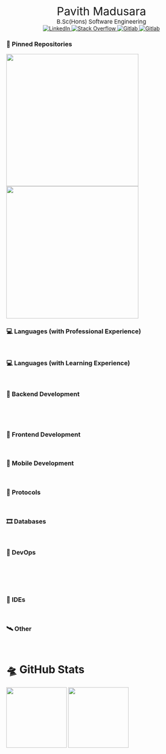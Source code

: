 <!-- shields.io badges - https://dev.to/envoy_/150-badges-for-github-pnk#social -->

<div align="center">
    <div style="font-size: 30px;">Pavith Madusara</div>
    <div style="font-size: 15px">B.Sc(Hons) Software Engineering </div>
</div>
<div align="center">
    <a href="https://www.linkedin.com/in/pavith-madusara/">
        <img src="https://img.shields.io/badge/LinkedIn-0077B5?style=for-the-badge&logo=linkedin&logoColor=white" alt="LinkedIn">
    </a>
    <a href="https://stackoverflow.com/users/10413080/aupma">
        <img src="https://img.shields.io/badge/Stack_Overflow-FE7A16?style=for-the-badge&logo=stack-overflow&logoColor=white" alt="Stack Overflow">
    </a>
    <a href="https://gitlab.com/PavithMadusara">
        <img src="https://img.shields.io/badge/GitLab-330F63?style=for-the-badge&logo=gitlab&logoColor=white" alt="Gitlab">
    </a>
    <a href="https://forum.xda-developers.com/m/aupma.7563266/">
        <img src="https://img.shields.io/badge/xda%20developers-2DAAE9?style=for-the-badge&logo=xda-developers&logoColor=white" alt="Gitlab">
    </a>
</div>

### 📌 Pinned Repositories

<p align="left">
    <a href="https://github.com/PavithMadusara/spring-rest-jwt-starter">
        <img width='350em' src="https://github-readme-stats.vercel.app/api/pin/?username=PavithMadusara&repo=spring-rest-jwt-starter&show_avatar=true&theme=dark&style=flat" alt="">
    </a>
    <a href="https://github.com/PavithMadusara/ng-rest-jwt-starter">
        <img width='350em' src="https://github-readme-stats.vercel.app/api/pin/?username=PavithMadusara&repo=ng-rest-jwt-starter&show_avatar=true&theme=dark&style=flat" alt="">
    </a>
</p>

### 💻 Languages (with Professional Experience)

<div>
    <img src="https://img.shields.io/badge/Java-ED8B00?style=for-the-badge&logo=openjdk&logoColor=white" alt="">
    <img src="https://img.shields.io/badge/TypeScript-007ACC?style=for-the-badge&logo=typescript&logoColor=white" alt="">
    <img src="https://img.shields.io/badge/Node.js-43853D?style=for-the-badge&logo=node.js&logoColor=white" alt="">
    <img src="https://img.shields.io/badge/JavaScript-323330?style=for-the-badge&logo=javascript&logoColor=F7DF1E" alt="">
    <img src="https://img.shields.io/badge/HTML-239120?style=for-the-badge&logo=html5&logoColor=white" alt="">
    <img src="https://img.shields.io/badge/CSS-239120?&style=for-the-badge&logo=css3&logoColor=white" alt="">
</div>

### 💻 Languages (with Learning Experience)
<div>
    <img src="https://img.shields.io/badge/Dart-0175C2?style=for-the-badge&logo=dart&logoColor=white" alt="">
    <img src="https://img.shields.io/badge/Python-14354C?style=for-the-badge&logo=python&logoColor=white" alt="">
    <img src="https://img.shields.io/badge/PHP-777BB4?style=for-the-badge&logo=php&logoColor=white" alt="">
    <img src="https://img.shields.io/badge/Kotlin-0095D5?&style=for-the-badge&logo=kotlin&logoColor=white" alt="">
</div>

### 🧬 Backend Development
<div>
    <img src="https://img.shields.io/badge/Spring Boot-6DB33F?style=for-the-badge&logo=spring&logoColor=white" alt="">
    <img src="https://img.shields.io/badge/Nest.JS-e0234e?style=for-the-badge&logo=nestjs" alt="">
    <img src="https://img.shields.io/badge/Express.js-404D59?style=for-the-badge&logo=express" alt="">
    <img src="https://img.shields.io/badge/Laravel-FF2D20?style=for-the-badge&logo=laravel&logoColor=white" alt="">
</div>
<p></p>
<div>
    <img src="https://img.shields.io/badge/Hibernate-59666C?style=for-the-badge&logo=Hibernate&logoColor=white" alt="">
    <img src="https://img.shields.io/badge/Prisma-3982CE?style=for-the-badge&logo=Prisma&logoColor=white" alt="">
    <img src="https://img.shields.io/badge/TypeORM-fe0902?style=for-the-badge&logoColor=white" alt="">
</div>

### 🔮 Frontend Development
<div>
    <img src="https://img.shields.io/badge/Angular-DD0031?style=for-the-badge&logo=angular&logoColor=white" alt="">
    <img src="https://img.shields.io/badge/React-20232A?style=for-the-badge&logo=react&logoColor=61DAFB" alt="">
    <img src="https://img.shields.io/badge/Thymeleaf-005f0f?style=for-the-badge&logo=thymeleaf&logoColor=white" alt="">
    <img src="https://img.shields.io/badge/Tailwind_CSS-38B2AC?style=for-the-badge&logo=tailwind-css&logoColor=white" alt="">
    <img src="https://img.shields.io/badge/Bootstrap-563D7C?style=for-the-badge&logo=bootstrap&logoColor=white" alt="">
</div>

### 📱 Mobile Development

<div>
    <img src="https://img.shields.io/badge/Android-3DDC84?style=for-the-badge&logo=android&logoColor=white" alt="">
    <img src="https://img.shields.io/badge/React_Native-20232A?style=for-the-badge&logo=react&logoColor=61DAFB" alt="">
    <img src="https://img.shields.io/badge/Ionic-3880FF?style=for-the-badge&logo=ionic&logoColor=white" alt="">
    <img src="https://img.shields.io/badge/Flutter-02569B?style=for-the-badge&logo=flutter&logoColor=white" alt="">
</div>

### 🦽 Protocols
<div>
    <img src="https://img.shields.io/badge/REST-562?style=for-the-badge&logoColor=white" alt="">
    <img src="https://img.shields.io/badge/GRAPHQL-da0093?style=for-the-badge&logo=graphql&logoColor=white" alt="">
    <img src="https://img.shields.io/badge/Web_Socket-f76300?style=for-the-badge&t&logoColor=white" alt="">
    <img src="https://img.shields.io/badge/JMS-02569B?style=for-the-badge&t&logoColor=white" alt="">
</div>

### 🎞 Databases

<div>
    <img src="https://img.shields.io/badge/MySQL-005C84?style=for-the-badge&logo=mysql&logoColor=white" alt="">
    <img src="https://img.shields.io/badge/SQLite-07405E?style=for-the-badge&logo=sqlite&logoColor=white" alt="">
    <img src="https://img.shields.io/badge/Firebase_Firestore-ffca29?style=for-the-badge&logo=firebase&logoColor=black" alt="">
    <img src="https://img.shields.io/badge/Firebase_Realtime-ffca29?style=for-the-badge&logo=firebase&logoColor=black" alt="">
    <img src="https://img.shields.io/badge/Couchbase-EA2328?style=for-the-badge&logo=couchbase&logoColor=white" alt="">
</div>


### 🧪 DevOps
<div>
    <img src="https://img.shields.io/badge/GIT-E44C30?style=for-the-badge&logo=git&logoColor=white" alt="">
    <img src="https://img.shields.io/badge/GitHub-111111?style=for-the-badge&logo=github&logoColor=white" alt="">
    <img src="https://img.shields.io/badge/GitLab-f76300?style=for-the-badge&logo=gitlab" alt="">
</div>
<div>
    <img src="https://img.shields.io/badge/Docker-0a5086?style=for-the-badge&logo=docker" alt="">
    <img src="https://img.shields.io/badge/GitLab_CI/CD-fca625?style=for-the-badge&logo=gitlab" alt="">
    <img src="https://img.shields.io/badge/NGINX-009137?style=for-the-badge&logo=nginx" alt="">
    <img src="https://img.shields.io/badge/Caprover-e95c28?style=for-the-badge&logo=caprover" alt="">
</div>
<p></p>
<div>
    <img src="https://img.shields.io/badge/Digital_Ocean-0080FF?style=for-the-badge&logo=DigitalOcean&logoColor=white" alt="">
    <img src="https://img.shields.io/badge/Google_Cloud-4285F4?style=for-the-badge&logo=google-cloud&logoColor=white" alt="">
    <img src="https://img.shields.io/badge/Amazon_AWS-232F3E?style=for-the-badge&logo=amazon-aws&logoColor=white" alt="">
    <img src="https://img.shields.io/badge/Oracle-F80000?style=for-the-badge&logo=oracle&logoColor=black" alt="">
    <img src="https://img.shields.io/badge/Heroku-430098?style=for-the-badge&logo=heroku&logoColor=white" alt="">
</div>

### 🌿 IDEs

<div>
    <img src="https://img.shields.io/badge/IntelliJ_IDEA-222222.svg?style=for-the-badge&logo=intellij-idea&logoColor=white" alt="">
    <img src="https://img.shields.io/badge/Android_Studio-00b745?style=for-the-badge&logo=android-studio&logoColor=white" alt="">
    <img src="https://img.shields.io/badge/apache%20netbeans-1B6AC6?style=for-the-badge&logo=apache%20netbeans%20IDE&logoColor=white" alt="">
    <img src="https://img.shields.io/badge/Visual_Studio_Code-0078D4?style=for-the-badge&logo=visual%20studio%20code&logoColor=whit" alt="">
    <img src="" alt="">
</div>

### 🛰 Other

<div>
    <img src="https://img.shields.io/badge/Google_Play-414141?style=for-the-badge&logo=google-play&logoColor=white" alt="">
    <img src="https://img.shields.io/badge/Ubuntu-E95420?style=for-the-badge&logo=ubuntu&logoColor=white" alt="">
    <img src="https://img.shields.io/badge/Matomo-3152A0?style=for-the-badge&logo=Matomo&logoColor=white" alt="">
    <img src="https://img.shields.io/badge/Adobe%20XD-470137?style=for-the-badge&logo=Adobe%20XD&logoColor=#FF61F6" alt="">
    <img src="https://img.shields.io/badge/Trello-0052CC?style=for-the-badge&logo=trello&logoColor=white" alt="">
    <img src="https://img.shields.io/badge/Arduino-00979D?style=for-the-badge&logo=Arduino&logoColor=white" alt="">
    <img src="" alt="">
    <img src="" alt="">
</div>

# 🛸 GitHub Stats
<div>
    <img src="https://github-readme-stats.vercel.app/api?username=PavithMadusara&theme=blue-green" alt="" height="160em">
    <img src="https://github-readme-stats.vercel.app/api/top-langs/?username=PavithMadusara&theme=blue-green" alt="" height="160em">
</div>

